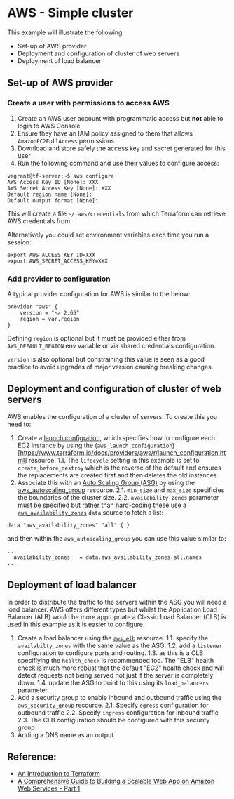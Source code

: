 # AWS - Simple cluster

This example will illustrate the following:
- Set-up of AWS provider
- Deployment and configuration of cluster of web servers
- Deployment of load balancer

## Set-up of AWS provider

### Create a user with permissions to access AWS

1. Create an AWS user account with programmatic access but **not** able to login to AWS Console
2. Ensure they have an IAM policy assigned to them that allows `AmazonEC2FullAccess` permissions 
3. Download and store safely the access key and secret generated for this user
4. Run the following command and use their values to configure access:
```console
vagrant@tf-server:~$ aws configure
AWS Access Key ID [None]: XXX
AWS Secret Access Key [None]: XXX
Default region name [None]: 
Default output format [None]: 
```
This will create a file `~/.aws/credentials` from which Terraform can retrieve AWS credentials from.

Alternatively you could set environment variables each time you run a session:
```
export AWS_ACCESS_KEY_ID=XXX
export AWS_SECRET_ACCESS_KEY=XXX
```

### Add provider to configuration

A typical provider configuration for AWS is similar to the below:
```
provider "aws" {
    version = "~> 2.65"
    region = var.region
}
```
Defining `region` is optional but it must be provided either from `AWS_DEFAULT_REGION` env variable or via shared credentials configuration.

`version` is also optional but constraining this value is seen as a good practice to avoid upgrades of major version causing breaking changes.

## Deployment and configuration of cluster of web servers

AWS enables the configuration of a cluster of servers. To create this you need to: 

1. Create a [launch configration](https://docs.aws.amazon.com/autoscaling/ec2/userguide/LaunchConfiguration.html), which specifies how to configure each EC2 instance by using the (`aws_launch_configuration`)[https://www.terraform.io/docs/providers/aws/r/launch_configuration.html] resource.
1.1. The `lifecycle` setting in this example is set to `create_before_destroy` which is the reverse of the default and ensures the replacements are created first and then deletes the old instances.
2. Associate this with an [Auto Scaling Group (ASG)](https://aws.amazon.com/autoscaling/) by using the [aws_autoscaling_group](https://www.terraform.io/docs/providers/aws/r/autoscaling_group.html) resource.
2.1. `min_size` and `max_size`  specificies the boundaries of the cluster size.
2.2. `availability_zones` parameter must be specified but rather than hard-coding these use a [`aws_availability_zones`](https://docs.aws.amazon.com/AWSEC2/latest/UserGuide/using-regions-availability-zones.html) `data` source to fetch a list:
```
data "aws_availability_zones" "all" { }
```
and then within the `aws_autoscaling_group` you can use this value similar to:
```
...
  availability_zones   = data.aws_availability_zones.all.names
...
```

## Deployment of load balancer

In order to distribute the traffic to the servers within the ASG you will need a load balancer. AWS offers different types but whilst the Application Load Balancer (ALB) would be more appropriate a Classic Load Balancer (CLB) is used in this example as it is easier to configure.

1. Create a load balancer using the [`aws_elb`](https://www.terraform.io/docs/providers/aws/r/elb.html) resource.
1.1. specify the `availabilty_zones` with the same value as the ASG.
1.2. add a `listener` configuration to configure ports and routing.
1.3. as this is a CLB specifiying the `health_check` is recommended too. The "ELB" health check is much more robust that the default "EC2" health check and will detect requests not being served not just if the server is completely down.
1.4. update the ASG to point to this using its `load_balancers` parameter.
2. Add a security group to enable inbound and outbound traffic using the [`aws_security_group`](https://www.terraform.io/docs/providers/aws/r/security_group.html) resource.
2.1. Specify `egress` configuration for outbound traffic
2.2. Specify `ingress` configuration for inbound traffic
2.3. The CLB configuration should be configured with this security group
3. Adding a DNS name as an output

## Reference:
- [An Introduction to Terraform](https://blog.gruntwork.io/an-introduction-to-terraform-f17df9c6d180)
- [A Comprehensive Guide to Building a Scalable Web App on Amazon Web Services - Part 1](https://www.airpair.com/aws/posts/building-a-scalable-web-app-on-amazon-web-services-p1)
